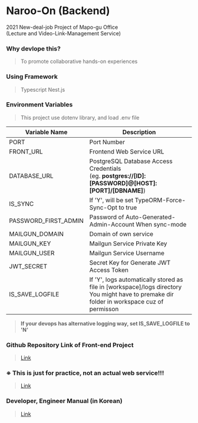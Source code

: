 # Naroo-On (Backend)

<p>
2021 New-deal-job Project of Mapo-gu Office<br/>
(Lecture and Video-Link-Management Service)
</p>

### Why devlope this?

> To promote collaborative hands-on experiences

### Using Framework

> Typescript
> Nest.js

### Environment Variables

> This project use dotenv library, and load .env file

| Variable Name        | Description                                                                                                                                    |
| -------------------- | ---------------------------------------------------------------------------------------------------------------------------------------------- |
| PORT                 | Port Number                                                                                                                                    |
| FRONT_URL            | Frontend Web Service URL                                                                                                                       |
| DATABASE_URL         | PostgreSQL Database Access Credentials<br/>(eg. **postgres://[ID]:[PASSWORD]@[HOST]:[PORT]/[DBNAME]**)                                         |
| IS_SYNC              | If 'Y', will be set TypeORM-Force-Sync-Opt to true                                                                                             |
| PASSWORD_FIRST_ADMIN | Password of Auto-Generated-Admin-Account When sync-mode                                                                                        |
| MAILGUN_DOMAIN       | Domain of own service                                                                                                                          |
| MAILGUN_KEY          | Mailgun Service Private Key                                                                                                                    |
| MAILGUN_USER         | Mailgun Service Username                                                                                                                       |
| JWT_SECRET           | Secret Key for Generate JWT Access Token                                                                                                       |
| IS_SAVE_LOGFILE      | If 'Y', logs automatically stored as file in [workspace]/logs directory<br/>You might have to premake dir folder in workspace cuz of permisson |

> **If your devops has alternative logging way, set IS_SAVE_LOGFILE to 'N'**

### Github Repository Link of Front-end Project

> [Link](https://github.com/konerds/naroo-on-frontend)

### ※ This is just for practice, not an actual web service!!!

> [Link](https://naroo-on-frontend.pages.dev)

### Developer, Engineer Manual (in Korean)

> [Link](https://cdn.discordapp.com/attachments/943123016659922977/1059857891256967318/naroo-on-manual-211028.pdf)
